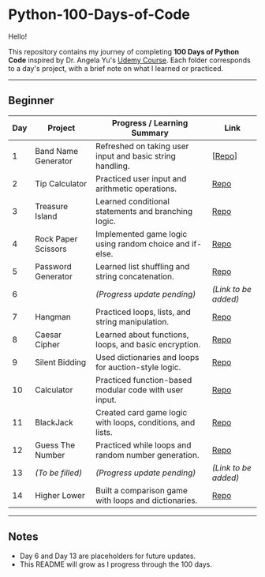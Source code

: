 # Python-100-Days-of-Code

Hello!

This repository contains my journey of completing **100 Days of Python Code** inspired by Dr. Angela Yu's [Udemy Course](https://www.udemy.com/course/100-days-of-code/).
Each folder corresponds to a day's project, with a brief note on what I learned or practiced.

---

## Beginner 

| Day | Project             | Progress / Learning Summary                                | Link                                          |
| --- | ------------------- | ---------------------------------------------------------- | --------------------------------------------- |
| 1   | Band Name Generator | Refreshed on taking user input and basic string handling.  | [[Repo]([url](https://github.com/Seelan444/100_Days_of_Python-Udemy/blob/main/Beginner/Day%201%20-%20Band%20Name%20Generator/main.py))] |
| 2   | Tip Calculator      | Practiced user input and arithmetic operations.            | [Repo](Day%202%20-%20Tip%20Calculator)        |
| 3   | Treasure Island     | Learned conditional statements and branching logic.        | [Repo](Day%203%20-%20Treasure%20Island)       |
| 4   | Rock Paper Scissors | Implemented game logic using random choice and if-else.    | [Repo](Day%204%20-%20Rock%20Paper%20Sciccors) |
| 5   | Password Generator  | Learned list shuffling and string concatenation.           | [Repo](Day%205%20-%20Password%20Generator)    |
| 6   |     | *(Progress update pending)*                                | *(Link to be added)*                          |
| 7   | Hangman             | Practiced loops, lists, and string manipulation.           | [Repo](Day%207%20-%20Hangman)                 |
| 8   | Caesar Cipher       | Learned about functions, loops, and basic encryption.      | [Repo](Day%208%20-%20Caesar%20Cipher)         |
| 9   | Silent Bidding      | Used dictionaries and loops for auction-style logic.       | [Repo](Day%209%20-%20Silent%20Bidding)        |
| 10  | Calculator          | Practiced function-based modular code with user input.     | [Repo](Day%2010%20-%20Calculator)             |
| 11  | BlackJack           | Created card game logic with loops, conditions, and lists. | [Repo](Day%2011%20-%20BlackJack)              |
| 12  | Guess The Number    | Practiced while loops and random number generation.        | [Repo](Day%2012%20-%20Guess%20The%20Number)   |
| 13  | *(To be filled)*    | *(Progress update pending)*                                | *(Link to be added)*                          |
| 14  | Higher Lower        | Built a comparison game with loops and dictionaries.       | [Repo](Day%2014%20-%20Higher%20Lower)         |

---

## Notes

* Day 6 and Day 13 are placeholders for future updates.
* This README will grow as I progress through the 100 days.
